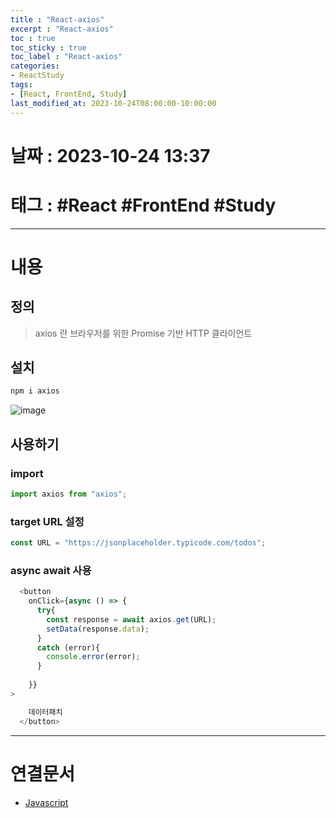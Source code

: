 ```yaml
---
title : "React-axios"
excerpt : "React-axios"
toc : true
toc_sticky : true
toc_label : "React-axios"
categories:
- ReactStudy
tags:
- [React, FrontEnd, Study]
last_modified_at: 2023-10-24T08:00:00-10:00:00
---
```


# 날짜 : 2023-10-24 13:37

# 태그 : #React #FrontEnd #Study 
---

# 내용

## 정의
> axios 란 
> 브라우저를 위한 Promise 기반 HTTP 클라이언트

## 설치

```ruby
npm i axios
```
![image](./../../assets/images/../../assets/Images/InstallAxiosResult.png)

## 사용하기

### import 

```javascript
import axios from "axios";
```

### target URL 설정

```javascript
const URL = "https://jsonplaceholder.typicode.com/todos";
```

### async await 사용

```javascript
  <button
	onClick={async () => {
	  try{
		const response = await axios.get(URL);
		setData(response.data);
	  }
	  catch (error){
		console.error(error);
	  }
	  
	}}
>

	데이터패치
  </button>
```

---

# 연결문서
- [Javascript](../../프로그래밍언어/프로그래밍언어-Javascript#async-await)